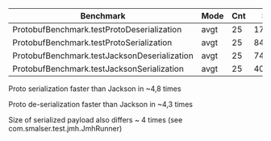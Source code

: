 | Benchmark                                     | Mode | Cnt |    Score   |  Error | Units
| --------------------------------------------- | ---- | --- | ---------- | ------ | -------
| ProtobufBenchmark.testProtoDeserialization    | avgt |  25 |  1732.340  | 76.612 | ns/op
| ProtobufBenchmark.testProtoSerialization      | avgt |  25 |  845.939   |  9.603 | ns/op
| ProtobufBenchmark.testJacksonDeserialization  | avgt |  25 |  7497.046  | 415.660 | ns/op
| ProtobufBenchmark.testJacksonSerialization    | avgt |  25 |  4033.783  |  80.100 | ns/op

Proto serialization faster than Jackson in ~4,8 times

Proto de-serialization faster than Jackson in ~4,3 times

Size of serialized payload also differs ~ 4 times (see com.smalser.test.jmh.JmhRunner)